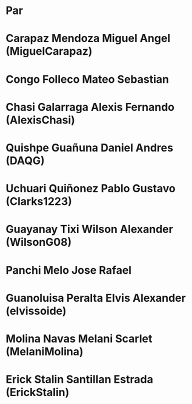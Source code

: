 # Par
# Carapaz Mendoza Miguel Angel (MiguelCarapaz)
# Congo Folleco Mateo Sebastian
# Chasi Galarraga Alexis Fernando (AlexisChasi)
# Quishpe Guañuna Daniel Andres (DAQG)
# Uchuari Quiñonez Pablo Gustavo (Clarks1223)
# Guayanay Tixi Wilson Alexander (WilsonG08)
# Panchi Melo Jose Rafael
# Guanoluisa Peralta Elvis Alexander (elvissoide)
# Molina Navas Melani Scarlet (MelaniMolina)
# Erick Stalin Santillan Estrada (ErickStalin)
